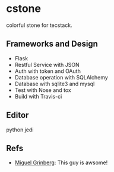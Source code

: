 # cstone
colorful stone for tecstack.

## Frameworks and Design

* Flask
* Restful Service with JSON
* Auth with token and OAuth
* Database operation with SQLAlchemy
* Database with sqlite3 and mysql
* Test with Nose and tox
* Build with Travis-ci

## Editor

python jedi

## Refs

* [Miguel Grinberg](http://blog.miguelgrinberg.com/category/Flask): This guy is awsome!

